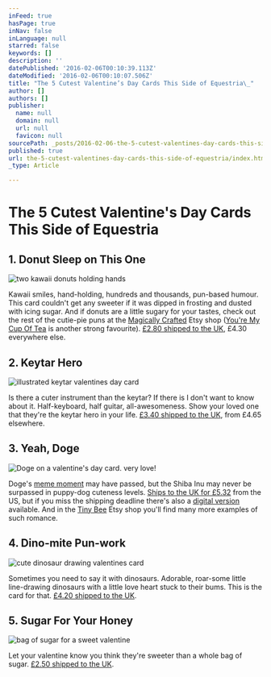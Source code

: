 ```yaml
---
inFeed: true
hasPage: true
inNav: false
inLanguage: null
starred: false
keywords: []
description: ''
datePublished: '2016-02-06T00:10:39.113Z'
dateModified: '2016-02-06T00:10:07.506Z'
title: "The 5 Cutest Valentine’s Day Cards This Side of Equestria\_"
author: []
authors: []
publisher:
  name: null
  domain: null
  url: null
  favicon: null
sourcePath: _posts/2016-02-06-the-5-cutest-valentines-day-cards-this-side-of-equestria.md
published: true
url: the-5-cutest-valentines-day-cards-this-side-of-equestria/index.html
_type: Article

---
```

# The 5 Cutest Valentine's Day Cards This Side of Equestria 

## 1\. Donut Sleep on This One
![two kawaii donuts holding hands](https://the-grid-user-content.s3-us-west-2.amazonaws.com/ca7b398f-b3fa-48c2-8bde-7ea5c839dd06.png)

Kawaii smiles, hand-holding, hundreds and thousands, pun-based humour. This card couldn't get any sweeter if it was dipped in frosting and dusted with icing sugar. And if donuts are a little sugary for your tastes, check out the rest of the cutie-pie puns at the [Magically Crafted][0] Etsy shop ([You're My Cup Of Tea][1] is another strong favourite). [£2.80 shipped to the UK][2], £4.30 everywhere else. 

## 2\. Keytar Hero
![illustrated keytar valentines day card](https://the-grid-user-content.s3-us-west-2.amazonaws.com/2aa7a5e2-f129-41ab-a970-5675618f344d.png)

Is there a cuter instrument than the keytar? If there is I don't want to know about it. Half-keyboard, half guitar, all-awesomeness. Show your loved one that they're the keytar hero in your life. [£3.40 shipped to the UK][3], from £4.65 elsewhere.

## 3\. Yeah, Doge
![Doge on a valentine's day card. very love!](https://the-grid-user-content.s3-us-west-2.amazonaws.com/8b720cbe-a860-434e-9e95-cfba919e9088.png)

Doge's [meme moment][4] may have passed, but the Shiba Inu may never be surpassed in puppy-dog cuteness levels. [Ships to the UK for £5.32][5] from the US, but if you miss the shipping deadline there's also a [digital version][6] available. And in the [Tiny Bee][7] Etsy shop you'll find many more examples of such romance.

## 4\. Dino-mite Pun-work
![cute dinosaur drawing valentines card](https://the-grid-user-content.s3-us-west-2.amazonaws.com/3a757e7d-9f7b-4eb0-bc69-79c0fd08ff05.png)

Sometimes you need to say it with dinosaurs. Adorable, roar-some little line-drawing dinosaurs with a little love heart stuck to their bums. This is the card for that. [£4.20 shipped to the UK][8].

## 5\. Sugar For Your Honey
![bag of sugar for a sweet valentine](https://the-grid-user-content.s3-us-west-2.amazonaws.com/409743a1-a5d6-4aee-9fc0-13b07882b4cb.png)

Let your valentine know you think they're sweeter than a whole bag of sugar. [£2.50 shipped to the UK][9]. 

[0]: https://www.etsy.com/uk/shop/MagicallyCraftedShop
[1]: https://www.etsy.com/uk/listing/255496564/cute-card-funny-birthday-card-greeting?ref=shop_home_active_9
[2]: https://www.etsy.com/uk/listing/254984659/funny-valentines-day-card-donut-greeting
[3]: https://www.etsy.com/uk/listing/263843973/keytar-80s-valentine-valentines-day
[4]: http://knowyourmeme.com/memes/doge
[5]: https://www.etsy.com/uk/listing/217642903/funny-valentine-card-such-valentine-doge
[6]: https://www.etsy.com/uk/listing/222081390/digital-version-funny-valentine-card?ref=shop_home_active_12
[7]: https://www.etsy.com/uk/shop/TinyBeeCards?section_id=15543486&ref=shopsection_leftnav_1
[8]: http://www.notonthehighstreet.com/missshellydesigns/product/you-re-roarsome-valentine-s-day-card
[9]: http://www.notonthehighstreet.com/cardinky/product/be-my-sweet-valentine-card